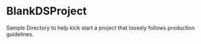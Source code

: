 # BlankDSProject
Sample Directory to help kick start a project that loosely follows production guidelines.
